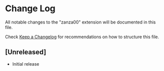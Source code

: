 # Change Log
All notable changes to the "zanza00" extension will be documented in this file.

Check [Keep a Changelog](http://keepachangelog.com/) for recommendations on how to structure this file.

## [Unreleased]
- Initial release
